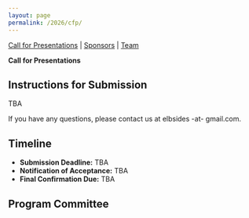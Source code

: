 ```yaml
---
layout: page
permalink: /2026/cfp/
---
```


[Call for Presentations](/2026/cfp) | [Sponsors](/2026/#sponsors) | [Team](/2026/#team)

**Call for Presentations**

## Instructions for Submission

TBA

If you have any questions, please contact us at elbsides -at- gmail.com.

## Timeline

- **Submission Deadline:** TBA
- **Notification of Acceptance:** TBA
- **Final Confirmation Due:** TBA

## Program Committee

